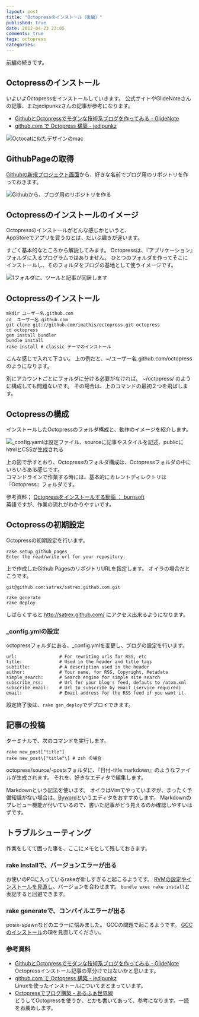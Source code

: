 ```yaml
---
layout: post
title: "Octopressのインストール（後編）"
published: true
date: 2012-04-23 23:05
comments: true
tags: octopress
categories: 
---
```


[前編][part1]の続きです。

## Octopressのインストール
いよいよOctopressをインストールしていきます。
公式サイトやGlideNoteさんの記事、またjedipunkzさんの記事が参考になります。

- [GithubとOctopressでモダンな技術系ブログを作ってみる - GlideNote][GlideNote]
- [github.com で Octopress 構築 - jedipunkz][jedipunkz]

![Octocatに似たデザインのmac](https://www.evernote.com/shard/s75/sh/1c5fcc0f-7c94-45ba-9f7d-c9c6909bdfb6/a28bb5b09a4b9d7cc11c78e691395ddd/res/0e3d3046-3527-4e16-bc47-53ff68a3a9df/mac_ball-20120423-205850.jpg.jpg)

## GithubPageの取得
[Githubの新規プロジェクト画面](https://github.com/new)から、好きな名前でブログ用のリポジトリを作っておきます。

![Githubから、ブログ用のリポジトリを作る](https://img.skitch.com/20120424-nt9u7frxprtchkn31au43ewe4w.jpg)

## Octopressのインストールのイメージ
Octopressのインストールがどんな感じかというと、  
AppStoreでアプリを買うのとは、だいぶ趣きが違います。  

すごく基本的なところから解説してみます。
Octopressは、『アプリケーション』フォルダに入るプログラムではありません。
ひとつのフォルダを作ってそこにインストールし、そのフォルダをブログの基地として使うイメージです。

![1フォルダに、ツールと記事が同居します](http://farm8.staticflickr.com/7274/7109487325_fc55531d8a.jpg )
## Octopressのインストール

    mkdir ユーザー名.github.com  
    cd  ユーザー名.github.com  
    git clone git://github.com/imathis/octopress.git octopress  
    cd octopress  
    gem install bundler  
    bundle install  
    rake install # classic テーマのインストール


こんな感じで入れて下さい。
上の例だと、~/ユーザー名.github.com/octopress 
のようになります。

別にアカウントごとにフォルダに分ける必要がなければ、
~/octopress/ のように構成しても問題ないです。
その場合は、上のコマンドの最初２つを飛ばします。

## Octopressの構成

インストールしたOctopressのフォルダ構成と、動作のイメージを紹介します。

![_config.yamlは設定ファイル、sourceに記事やスタイルを記述、publicにhtmlとCSSが生成される](https://www.evernote.com/shard/s75/sh/7d825d5b-1923-40c5-8d00-4237ff243e17/6bffbb3957614d2fa4438e7e0ccfa423/res/21ae89ae-4b24-4cf5-a03d-2fbc58a53742/octopress-20120423-154359.jpg.jpg)

上の図で示すとおり、Octopressのフォルダ構成は、Octopressフォルダの中にいろいろある感じです。  
コマンドラインで作業する時には、基本的にカレントディレクトリは『Octopress』フォルダです。  

参考資料；
 [ Octopressをインストールする動画 ： burnsoft ][Octopress_movie]  
英語ですが、作業の流れがわかりやすいです。

## Octopressの初期設定
Octopressの初期設定を行います。

    rake setup_github_pages
    Enter the read/write url for your repository:

上で作成したGithub PagesのリポジトリURLを指定します。
オイラの場合だとこうです。

    git@github.com:satrex/satrex.github.com.git

    rake generate
    rake deploy


しばらくすると http://satrex.github.com/ にアクセス出来るようになります。

### _config.ymlの設定
octopressフォルダにある、_config.ymlを変更し、ブログの設定を行います。

    url:                # For rewriting urls for RSS, etc
    title:              # Used in the header and title tags
    subtitle:           # A description used in the header
    author:             # Your name, for RSS, Copyright, Metadata
    simple_search:      # Search engine for simple site search
    subscribe_rss:      # Url for your blog's feed, defauts to /atom.xml
    subscribe_email:    # Url to subscribe by email (service required)
    email:              # Email address for the RSS feed if you want it.


設定終了後は、`rake gen_deploy`でデプロイできます。


## 記事の投稿

ターミナルで、次のコマンドを実行します。

    rake new_post["title"]
    rake new_post\["title"\] # zsh の場合

octopress/source/-postsフォルダに、『日付-title.markdown』のようなファイルが生成されます。
それを、好きなエディタで編集します。

Markdownという記法を使います。
オイラはVimでやっていますが、まったく予備知識がない場合は、[Byword](http://www.bywordapp.com)というエディタをおすすめします。
Markdownのプレビュー機能が付いているので、書いた記事がどう見えるのか確認しやすいはずです。

## トラブルシューティング

作業をしてて困った事を、ここにメモとして残しておきます。

### rake installで、バージョンエラーが出る

お使いのPCに入っているrakeが新しすぎると起こるようです。
[RVMの設定やインストールを見直し][rvm_install]、バージョンを合わせます。
`bundle exec rake install`と表記すると回避できます。

### rake generateで、コンパイルエラーが出る
posix-spawnなどのエラーに悩みました。
GCCの問題で起こるようです。
[GCCのインストール][gcc_install]の項を見直してください。

### 参考資料

- [GithubとOctopressでモダンな技術系ブログを作ってみる - GlideNote][GlideNote]  
  Octopressインストール記事の草分けではないかと思います。
- [github.com で Octopress 構築 - jedipunkz][jedipunkz]  
  Linuxを使ったインストールについてまとまっています。
- [Octopressでブログ構築 - あるふぁ世界線][alpha]  
  どうしてOctopressを使うか、とかも書いてあって、参考になります。一読をお薦めします。


[alpha]: http://www.homux2.net/blog/blog/2012/03/30/blog-build/
[part1]: http://satrex.github.com/blog/2012/04/23/installed-octopress-001/
[gcc_install]: http://satrex.github.com/blog/2012/04/23/installed-octopress-001/#gcc_install
[rvm_install]: http://satrex.github.com/blog/2012Octopress_movie/04/23/installed-octopress-001/#rvm_install
[GlideNote]: http://blog.glidenote.com/blog/2011/11/07/install-octopress-on-github/
[jedipunkz]: http://jedipunkz.github.com/blog/2012/03/20/github-dot-com-de-octopress-gou-zhu/
[Octopress_movie]: http://burnsoft.github.com/blog/blog/2011/09/23/octopress-install-with-screencast/



